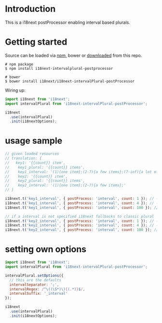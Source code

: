 # Introduction

This is a i18next postProcessor enabling interval based plurals.

# Getting started

Source can be loaded via [npm](https://www.npmjs.com/package/i18next-intervalPlural-postProcessor), bower or [downloaded](https://github.com/i18next/i18next-intervalPlural-postProcessor/blob/master/i18nextIntervalPluralPostProcessor.min.js) from this repo.

```
# npm package
$ npm install i18next-intervalplural-postprocessor

# bower
$ bower install i18next/i18next-intervalPlural-postProcessor
```

Wiring up:

```js
import i18next from 'i18next';
import intervalPlural from 'i18next-intervalPlural-postProcessor';

i18next
  .use(intervalPlural)
  .init(i18nextOptions);
```

# usage sample

```js
// given loaded resources
// translation: {
//   key1: '{{count}} item',
//    key1_plural: '{{count}} items',
//    key1_interval: '(1){one item};(2-7){a few items};(7-inf){a lot of items};',
//    key2: '{{count}} item',
//    key2_plural: '{{count}} items',
//    key2_interval: '(1){one item};(2-7){a few items};'
// }

i18next.t('key1_interval', { postProcess: 'interval', count: 1 }); // -> one item
i18next.t('key1_interval', { postProcess: 'interval', count: 4 }); // -> a few items
i18next.t('key1_interval', { postProcess: 'interval', count: 100 }); // -> a lot of items

// if a interval is not specified i18next fallbacks to classic plural
i18next.t('key2_interval', { postProcess: 'interval', count: 1 }); // -> one item
i18next.t('key2_interval', { postProcess: 'interval', count: 4 }); // -> a few items
i18next.t('key2_interval', { postProcess: 'interval', count: 100 }); // -> 100 items
```

# setting own options

```js
import i18next from 'i18next';
import intervalPlural from 'i18next-intervalPlural-postProcessor';

intervalPlural.setOptions({
  // this are the defaults
  intervalSeparator: ';',
  intervalRegex: /^\((\S*)\){(.*)}$/,
  intervalSuffix: '_interval'
});

i18next
  .use(intervalPlural)
  .init(i18nextOptions);
```
